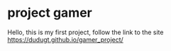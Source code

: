 # project gamer
Hello, this is my first project, follow the link to the site
https://dudugt.github.io/gamer_project/
